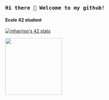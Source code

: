 ### <samp>Hi there 👋 Welcome to my github!</samp>

#### Ecole 42 student

[![mharriso's 42 stats](https://badge42.vercel.app/api/v2/cl3w02qb8005509mgrqkyukbw/stats?cursusId=21&coalitionId=89)](https://github.com/JaeSeoKim/badge42)

<p>
  <img height="180em" src="https://github-readme-stats.vercel.app/api/top-langs/?username=kukinpower&hide=swift,roff,php,Makefile,Cmake,python,shell,html,css,Assembly,dockerfile,javascript&langs_count=8&layout=compact&show_icons=true&hide_border=true&&count_private=true&include_all_commits=true" />
</p>
